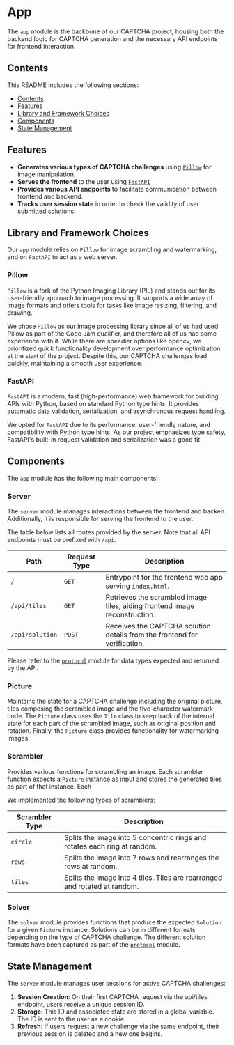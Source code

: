 # App

The `app` module is the backbone of our CAPTCHA project, housing both the backend logic for CAPTCHA generation and the necessary API endpoints for frontend interaction.

## Contents

This README includes the following sections:

- [Contents](#contents)
- [Features](#features)
- [Library and Framework Choices](#library-and-framework-choices)
- [Components](#components)
- [State Management](#state-management)

## Features

- **Generates various types of CAPTCHA challenges** using [`Pillow`](https://python-pillow.org/) for image manipulation.
- **Serves the frontend** to the user using [`FastAPI`](https://fastapi.tiangolo.com/)
- **Provides various API endpoints** to facilitate communication between frontend and backend.
- **Tracks user session state** in order to check the validity of user submitted solutions.

## Library and Framework Choices

Our `app` module relies on `Pillow` for image scrambling and watermarking, and on `FastAPI` to act as a web server.

### Pillow

`Pillow` is a fork of the Python Imaging Library (PIL) and stands out for its user-friendly approach to image processing. It supports a wide array of image formats and offers tools for tasks like image resizing, filtering, and drawing.

We chose `Pillow` as our image processing library since all of us had used Pillow as part of the Code Jam qualifier, and therefore all of us had some experience with it. While there are speedier options like opencv, we prioritized quick functionality development over performance optimization at the start of the project. Despite this, our CAPTCHA challenges load quickly, maintaining a smooth user experience.

### FastAPI

`FastAPI` is a modern, fast (high-performance) web framework for building APIs with Python, based on standard Python type hints. It provides automatic data validation, serialization, and asynchronous request handling.

We opted for `FastAPI` due to its performance, user-friendly nature, and compatibility with Python type hints. As our project emphasizes type safety, FastAPI's built-in request validation and serialization was a good fit.

## Components

The `app` module has the following main components:

### Server

The `server` module manages interactions between the frontend and backen. Additionally, it is responsible for serving the frontend to the user.

The table below lists all routes provided by the server. Note that all API endpoints must be prefixed with `/api`.

| Path            | Request Type | Description                                                                |
| --------------- | ------------ | -------------------------------------------------------------------------- |
| `/`             | `GET`        | Entrypoint for the frontend web app serving `index.html`.                  |
| `/api/tiles`    | `GET`        | Retrieves the scrambled image tiles, aiding frontend image reconstruction. |
| `/api/solution` | `POST`       | Receives the CAPTCHA solution details from the frontend for verification.  |

Please refer to the [`protocol`](../protocol/) module for data types expected and returned by the API.

### Picture

Maintains the state for a CAPTCHA challenge including the original picture, tiles composing the scrambled image and the five-character watermark code. The `Picture` class uses the `Tile` class to keep track of the internal state for each part of the scrambled image, such as original position and rotation. Finally, the `Picture` class provides functionality for watermarking images.

### Scrambler

Provides various functions for scrambling an image. Each scrambler function expects a `Picture` instance as input and stores the generated tiles as part of that instance. Each

We implemented the following types of scramblers:

| Scrambler Type | Description                                                                |
| -------------- | -------------------------------------------------------------------------- |
| `circle`       | Splits the image into 5 concentric rings and rotates each ring at random.  |
| `rows`         | Splits the image into 7 rows and rearranges the rows at random.            |
| `tiles`        | Splits the image into 4 tiles. Tiles are rearranged and rotated at random. |

### Solver

The `solver` module provides functions that produce the expected `Solution` for a given `Picture` instance. Solutions can be in different formats depending on the type of CAPTCHA challenge. The different solution formats have been captured as part of the [`protocol`](../protocol/) module.

## State Management

The `server` module manages user sessions for active CAPTCHA challenges:

1. **Session Creation**: On their first CAPTCHA request via the api/tiles endpoint, users receive a unique session ID.
2. **Storage**: This ID and associated state are stored in a global variable. The ID is sent to the user as a cookie.
3. **Refresh**: If users request a new challenge via the same endpoint, their previous session is deleted and a new one begins.
